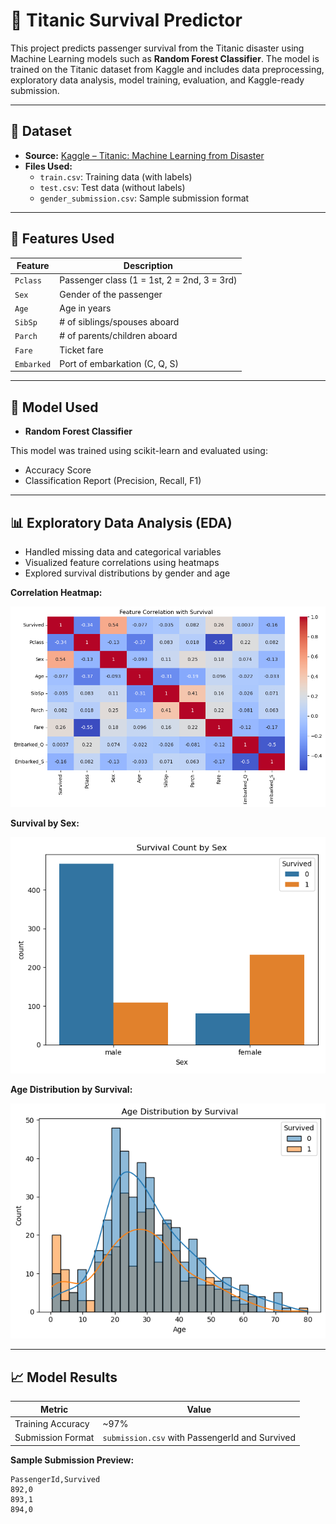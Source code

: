 # 🚢 Titanic Survival Predictor

This project predicts passenger survival from the Titanic disaster using Machine Learning models such as **Random Forest Classifier**. The model is trained on the Titanic dataset from Kaggle and includes data preprocessing, exploratory data analysis, model training, evaluation, and Kaggle-ready submission.

---

## 📁 Dataset

- **Source:** [Kaggle – Titanic: Machine Learning from Disaster](https://www.kaggle.com/competitions/titanic/data)
- **Files Used:**
  - `train.csv`: Training data (with labels)
  - `test.csv`: Test data (without labels)
  - `gender_submission.csv`: Sample submission format

---

## 🔧 Features Used

| Feature    | Description                                 |
| ---------- | ------------------------------------------- |
| `Pclass`   | Passenger class (1 = 1st, 2 = 2nd, 3 = 3rd) |
| `Sex`      | Gender of the passenger                     |
| `Age`      | Age in years                                |
| `SibSp`    | # of siblings/spouses aboard                |
| `Parch`    | # of parents/children aboard                |
| `Fare`     | Ticket fare                                 |
| `Embarked` | Port of embarkation (C, Q, S)               |

---

## 🧠 Model Used

- **Random Forest Classifier**

This model was trained using scikit-learn and evaluated using:

- Accuracy Score
- Classification Report (Precision, Recall, F1)

---

## 📊 Exploratory Data Analysis (EDA)

- Handled missing data and categorical variables
- Visualized feature correlations using heatmaps
- Explored survival distributions by gender and age

**Correlation Heatmap:**

![Correlation Heatmap](images/correlation_heatmap.png)

**Survival by Sex:**

![Survival by Sex](images/survival_by_sex.png)

**Age Distribution by Survival:**

![Age Distribution](images/age_distribution.png)

---

## 📈 Model Results

| Metric            | Value                                          |
| ----------------- | ---------------------------------------------- |
| Training Accuracy | ~97%                                           |
| Submission Format | `submission.csv` with PassengerId and Survived |

**Sample Submission Preview:**

```csv
PassengerId,Survived
892,0
893,1
894,0


```
